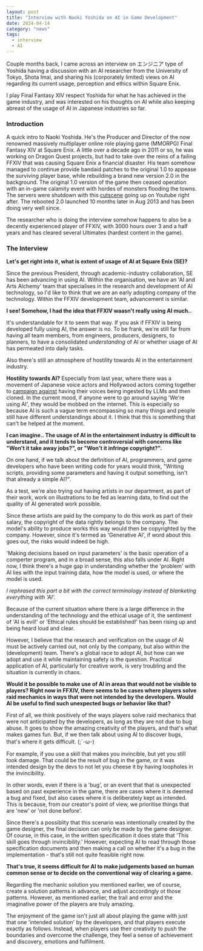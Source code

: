 ```yaml
---
layout: post
title: "Interview with Naoki Yoshida on AI in Game Development"
date: 2024-04-14
category: "news"
tags:
  - interview
  - AI
---
```


Couple months back, I came across an interview on エンジニア type of Yoshida having a discussion with an AI researcher from the University of Tokyo, Shota Imai, and sharing his (corporately limited) views on AI regarding its current usage, perception and ethics within Square Enix.

I play Final Fantasy XIV respect Yoshida for what he has achieved in the game industry, and was interested on his thoughts on AI while also keeping abreast of the usage of AI in Japanese industries so far.

### Introduction

A quick intro to Naoki Yoshida. He's the Producer and Director of the now renowned massively multiplayer online role playing game (MMORPG) Final Fantasy XIV at Square Enix. A little over a decade ago in 2011 or so, he was working on Dragon Quest projects, but had to take over the reins of a failing FFXIV that was causing Square Enix a financial disaster. His team somehow managed to continue provide bandaid patches to the original 1.0 to appease the surviving player base, while rebuilding a brand new version 2.0 in the background. The original 1.0 version of the game then ceased operation with an in-game calamity event with hordes of monsters flooding the towns. The servers were shutdown with this [cutscene](https://www.youtube.com/watch?v=1xOOFCltZuc) going up on Youtube right after. The rebooted 2.0 launched 10 months later in Aug 2013 and has been doing very well since.

The researcher who is doing the interview somehow happens to also be a decently experienced player of FFXIV, with 3000 hours over 3 and a half years and has cleared several Ultimates (hardest content in the game).

### The Interview

**Let's get right into it, what is extent of usage of AI at Square Enix (SE)?**

Since the previous President, through academic-industry collaboration, SE has been advancing in using AI. Within the organisation, we have an 'AI and Arts Alchemy' team that specialises in the research and development of AI technology, so I'd like to think that we are an early adopting company of the technology. Within the FFXIV development team, advancement is similar.

**I see! Somehow, I had the idea that FFXIV waasn't really using AI much..**

It's understandable for it to seem that way. If you ask if FFXIV is being developed fully using AI, the answer is no. To be frank, we're still far from having all team members, from engineers, producers, designers, to planners, to have a consolidated _understanding_ of AI or whether usage of AI has permeated into daily tasks.

Also there's still an atmosphere of hostility towards AI in the entertainment industry.

**Hostility towards AI?**
Especially from last year, where there was a movement of Japanese voice actors and Hollywood actors coming together to [campaign against](https://www.youtube.com/watch?v=Mo4clO_X2N4) having their voices being ingested by LLMs and then cloned. In the current mood, if anyone were to go around saying 'We're using AI', they would be mobbed on the internet. This is especially so because AI is such a vague term encompassing so many things and people still have different understandings about it. I think that this is something that can't be helped at the moment.

**I can imagine.. The usage of AI in the entertainment industry is difficult to understand, and it tends to become controversial with concerns like "Won't it take away jobs?", or "Won't it infringe copyright?".**

On one hand, if we talk about the definition of AI, programmers, and game developers who have been writing code for years would think, "Writing scripts, providing some parameters and having it output something, isn't that already a simple AI?".

As a test, we're also trying out having artists in our department, as part of their work, work on illustrations to be fed as learning data, to find out the quality of AI generated work possible.

Since these artists are paid by the company to do this work as part of their salary, the copyright of the data rightly belongs to the company. The model's ability to produce works this way would then be copyrighted by the company. However, since it's termed as 'Generative AI', if word about this goes out, the risks would indeed be high.

'Making decisions based on input parameters' is the basic operation of a comperter program, and in a broad sense, this also falls under AI. Right now, I think there's a huge gap in understanding whether the 'problem' with AI lies with the input training data, how the model is used, or where the model is used.

_I rephrased this part a bit with the correct terminology instead of blanketing everything with 'AI'._

Because of the current situation where there is a large difference in the understanding of the technology and the ethical usage of it, the sentiment of 'AI is evil!' or 'Ethical rules should be established!' has been rising up and being heard loud and clear.

However, I believe that the research and verification on the usage of AI must be actively carried out, not only by the company, but also within the (development) team. There's a global race to adopt AI, but how can we adopt and use it while maintaining safety is the question. Practical application of AI, particularly for creative work, is very troubling and the situation is currently in chaos.

**Would it be possible to make use of AI in areas that would not be visible to players? Right now in FFXIV, there seems to be cases where players solve raid mechanics in ways that were not intended by the developers. Would AI be useful to find such unexpected bugs or behavior like that?**

First of all, we think positively of the ways players solve raid mechanics that were not anticipated by the developers, as long as they are not due to bug abuse. It goes to show the amazing creativity of the players, and that's what makes games fun. But, if we then talk about using AI to discover bugs, that's where it gets difficult. (;´･ω･)

For example, if you use a skill that makes you invincible, but yet you still took damage. That could be the result of bug in the game, or it was intended design by the devs to not let you cheese it by having loopholes in the invincibility.

In other words, even if there is a 'bug', or an event that that is unexpected based on past experience in the game, there are cases where it is deemed a bug and fixed, but also cases where it is deliberately kept as intended. This is because, from our creator's point of view, we prioritise things that are 'new' or 'not done before'.

Since there's a possiblity that this scenario was intentionally created by the game designer, the final decision can only be made by the game designer. Of course, in this case, in the written specification it does state that 'This skill goes through invincibility.' However, expecting AI to read through those specification documents and then making a call on whether it's a bug in the implementation - that's still not quite feasible right now.

**That's true, it seems difficult for AI to make judgements based on human common sense or to decide on the conventional way of clearing a game.**

Regarding the mechanic solution you mentioned earlier, we of course, create a solution patterns in advance, and adjust accordingly ot those patterns. However, as mentioned earlier, the trail and error and the imaginative power of the players are truly amazing.

The enjoyment of the game isn't just all about playing the game with just that one 'intended solution' by the developers, and that players execute exactly as follows. Instead, when players use their creativity to push the boundaries and overcome the challenge, they feel a sense of achievement and discovery, emotions and fulfilment.
